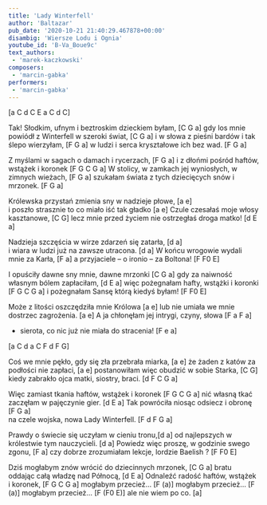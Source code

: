 ```yaml
---
title: 'Lady Winterfell'
author: 'Baltazar'
pub_date: '2020-10-21 21:40:29.467878+00:00'
disambig: 'Wiersze Lodu i Ognia'
youtube_id: 'B-Va_Boue9c'
text_authors:
 - 'marek-kaczkowski'
composers:
 - 'marcin-gabka'
performers:
 - 'marcin-gabka'
---
```


[a C d C E a C d C]

Tak! Słodkim, ufnym i beztroskim dzieckiem byłam, [C G a]
gdy los mnie powiódł z Winterfell w szeroki świat, [C G a]
i  w słowa z pieśni bardów i tak ślepo wierzyłam, [F G a]
w ludzi i serca kryształowe ich bez wad. [F G a]

Z myślami w sagach o damach i rycerzach, [F G a]
i z dłońmi pośród haftów, wstążek i koronek [F G C G a]
W stolicy, w zamkach jej wyniosłych, w zimnych wieżach, [F G a]
szukałam świata z tych dziecięcych snów i mrzonek. [F G a]

Królewska przystań zmienia sny w nadzieje płowe,  [a e]       
i poszło strasznie to co miało iść tak gładko [a e]
Czule czesałaś moje włosy kasztanowe, [C G]
lecz mnie przed życiem nie ostrzegłaś droga matko! [d E a]

Nadzieja szczęścia w wirze zdarzeń się zatarła,    [d a]           
i wiara w ludzi już na zawsze utracona. [d a]
W końcu wrogowie wydali mnie za Karła, [F a]
a przyjaciele – o ironio – za Boltona! [F F0 E]

I opuściły dawne sny mnie, dawne mrzonki [C G a]
gdy za naiwność własnym bólem zapłaciłam, [d E a]
więc pożegnałam hafty, wstążki i koronki [F G C G a]
i pożegnałam Sansę        którą kiedyś byłam! [F F0 E]

Może z litości oszczędziła mnie Królowa [a e]
lub nie umiała we mnie dostrzec zagrożenia. [a e]
A ja chłonęłam jej intrygi, czyny, słowa [F a F a]
- sierota, co nic już nie miała do stracenia!  [F e a]

[a C d a C F d F G]
		
Coś we mnie pękło, gdy się zła przebrała miarka, [a e]
że żaden z katów za podłości nie zapłaci, [a e]
postanowiłam więc obudzić w sobie Starka, [C G]
kiedy zabrakło ojca matki, siostry, braci. [d F C G a]

Więc zamiast tkania haftów, wstążek i koronek [F G C G a]
nić własną tkać zaczęłam w pajęczynie gier. [d E a]
Tak powróciła niosąc odsiecz i obronę [F G a]           
na czele wojska, nowa Lady Winterfell. [F d F G a]

Prawdy o świecie się uczyłam w cieniu tronu,[d a]
od najlepszych w królestwie tym nauczycieli. [d a]
Powiedz więc proszę, w godzinie swego zgonu, [F a]
czy dobrze zrozumiałam lekcje, lordzie Baelish ? [F F0 E]

Dziś mogłabym znów wrócić  do dziecinnych mrzonek, [C G a]
bratu oddając całą władzę nad Północą, [d E a]
Odnaleźć radość haftów, wstążek i koronek, [F G C G a]
mogłabym przecież… [F (a)]
mogłabym przecież… [F (a)]
mogłabym przecież… [F (F0 E)]
ale nie wiem po co. [a]